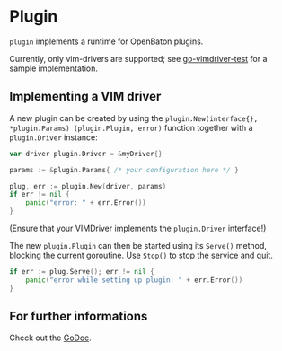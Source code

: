 # Plugin

`plugin` implements a runtime for OpenBaton plugins. 

Currently, only vim-drivers are supported; see [go-vimdriver-test] for a sample implementation.

## Implementing a VIM driver

A new plugin can be created by using the `plugin.New(interface{}, *plugin.Params) (plugin.Plugin, error)` function together with a `plugin.Driver` instance:

```go
var driver plugin.Driver = &myDriver{}

params := &plugin.Params{ /* your configuration here */ }

plug, err := plugin.New(driver, params)
if err != nil {
    panic("error: " + err.Error())
}
```

(Ensure that your VIMDriver implements the `plugin.Driver` interface!)

The new `plugin.Plugin` can then be started using its `Serve()` method, blocking the current goroutine.
Use `Stop()` to stop the service and quit.

```go
if err := plug.Serve(); err != nil {
    panic("error while setting up plugin: " + err.Error())
}
```

## For further informations

Check out the [GoDoc][godoc].

[godoc]: http://godoc.org/github.com/mcilloni/go-openbaton/plugin
[go-vimdriver-test]: https://github.com/mcilloni/go-vimdriver-test